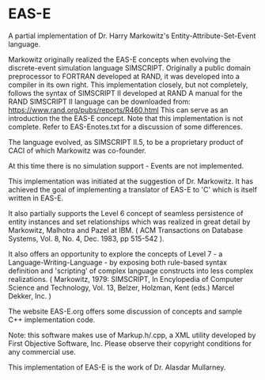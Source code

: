 # EAS-E
A partial implementation of Dr. Harry Markowitz's Entity-Attribute-Set-Event language.

Markowitz originally realized the EAS-E concepts when evolving the discrete-event simulation language SIMSCRIPT. 
Originally a public domain preprocessor to FORTRAN developed at RAND, it was developed into a compiler in its own right.
This implementation closely, but not completely, follows the syntax of SIMSCRIPT II developed at RAND
A manual for the RAND SIMSCRIPT II language can be downloaded from: https://www.rand.org/pubs/reports/R460.html
This can serve as an introduction the the EAS-E concept. Note that this implementation is not complete.
Refer to EAS-Enotes.txt for a discussion of some differences.

The language evolved, as SIMSCRIPT II.5, to be a proprietary product of CACI of which Markowitz was co-founder.

At this time there is no simulation support - Events are not implemented.

This implementation was initiated at the suggestion of Dr. Markowitz.
It has achieved the goal of implementing a translator of EAS-E to 'C' which is itself written in EAS-E.

It also partially supports the Level 6 concept of seamless persistence of entity instances and set relationships which was realized in great detail by Markowitz, Malhotra and Pazel at IBM.
( ACM Transactions on Database Systems, Vol. 8, No. 4, Dec. 1983, pp 515-542 ).

It also offers an opportunity to explore the concepts of Level 7 - a Language-Writing-Language - by exposing both rule-based syntax definition and 'scripting' of complex language constructs into less complex realizations.
( Markowitz, 1979: SIMSCRIPT, In Encylopedia of Computer Science and Technology, Vol. 13, Belzer, Holzman, Kent (eds.) Marcel Dekker, Inc. )

The website EAS-E.org offers some discussion of concepts and sample C++ implementation code.

Note: this software makes use of Markup.h/.cpp, a XML utility developed by First Objective Software, Inc.
Please observe their copyright conditions for any commercial use.

This implementation of EAS-E is the work of Dr. Alasdar Mullarney.

